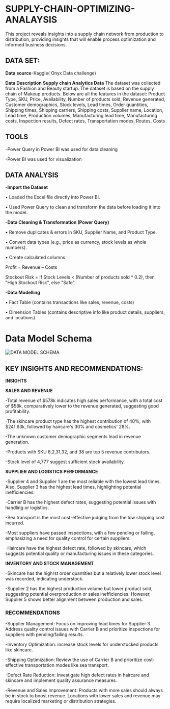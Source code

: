 # SUPPLY-CHAIN-OPTIMIZING-ANALAYSIS
This project reveals insights into a supply chain network from production to distribution, providing insights that will enable process optimization and informed business decisions.
## DATA SET:
**Data source**-Kaggle( Onyx Data challenge)

**Data Description**
 **Supply chain Analytics Data**
The dataset was collected from a Fashion and Beauty startup. The dataset is based on the supply chain of Makeup products. Below are all the features in the dataset:
Product Type, SKU, Price, Availability, Number of products sold, Revenue generated, Customer demographics, Stock levels, Lead times, Order quantities, Shipping times, Shipping carriers, Shipping costs, Supplier name, Location, Lead time, Production volumes, Manufacturing lead time, Manufacturing costs, Inspection results, Defect rates, Transportation modes, Routes, Costs

## TOOLS

-Power Query in Power BI was used for data cleaning

-Power BI was used for visualization
## DATA ANALYSIS

-**Import the Dataset**

•	Loaded the  Excel file directly into Power BI.

•	Used Power Query to clean and transform the data before loading it into the model.

-**Data Cleaning & Transformation (Power Query)**

•	Remove duplicates & errors in SKU, Supplier Name, and Product Type.

•	Convert data types (e.g., price as currency, stock levels as whole numbers).

•	Create calculated columns : 

Profit = Revenue – Costs

Stockout Risk = If Stock Levels < (Number of products sold * 0.2), then "High Stockout Risk", else "Safe".

-**Data Modelling**

•	Fact Table (contains transactions like sales, revenue, costs)

•	 Dimension Tables (contains descriptive info like product details, suppliers, and locations)

# Data Model Schema
![DATA MODEL SCHEMA](https://github.com/user-attachments/assets/971a373f-d239-44bd-ac63-cc383dc76e34)


## KEY INSIGHTS AND RECOMMENDATIONS:

**INSIGHTS**

**SALES AND REVENUE**

-Total revenue of $578k indicates high sales performance, with a total cost of $58k, comparatively lower to the revenue generated, suggesting good profitability.

-The skincare product type has the highest contribution of 40%, with $241.63k, followed by haircare's 30% and cosmetics' 28%.

-The unknown customer demographic segments lead in revenue generation.

-Products with SKU 8,2,31,32, and 38 are top 5 revenue contributors.

-Stock level of 4,777 suggest sufficient stock availability.

**SUPPLIER AND LOGISTICS PERFORMANCE**

-Supplier 4 and Supplier 1 are the most reliable with the lowest lead times. Also, Supplier 3 has the highest lead times, highlighting potential inefficiencies.

-Carrier B has the highest defect rates, suggesting potential issues with handling or logistics.

-Sea transport is the most cost-effective judging from the low shipping cost incurred.

-Most suppliers have passed inspections, with a few pending or failing, emphasizing a need for quality control for certain suppliers.

-Haircare have the highest defect rate, followed by skincare, which suggests potential quality or manufacturing issues in these categories.


**INVENTORY AND STOCK MANAGEMENT**

-Skincare has the highrst order quantities but a relatively lower stock level was recorded, indicating understock.

-Supplier 2 has the highest production volume but lower product sold, suggesting potential overproduction or sales inefficiencies. However, Supplier 5 shows better alignment between production and sales.

### RECOMMENDATIONS

-Supplier Management: Focus on improving lead times for Supplier 3. Address quality control issues with Carrier B and prioritize inspections for suppliers with pending/failing results.
  
-Inventory Optimization: increase stock levels for understocked products like skincare.

-Shipping Optimization: Review the use of Carrier B and prioritize cost-effective transportation modes like sea transport.
 
-Defect Rate Reduction: Investigate high defect rates in haircare and skincare and implement quality assurance measures.

-Revenue and Sales Improvement: Products with more sales should always be in stock to boost revenue. Locations with lower sales and revenue may require localized marketing or distribution strategies.









